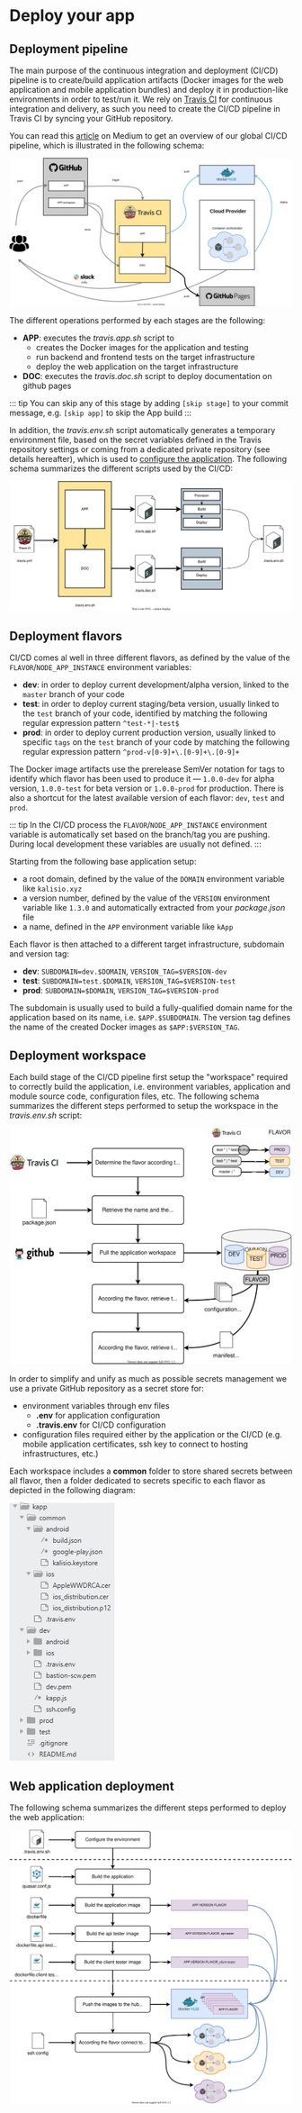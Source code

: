 # Deploy your app

## Deployment pipeline

The main purpose of the continuous integration and deployment (CI/CD) pipeline is to create/build application artifacts (Docker images for the web application and mobile application bundles) and deploy it in production-like environments in order to test/run it. We rely on [Travis CI](https://travis-ci.org) for continuous integration and delivery, as such you need to create the CI/CD pipeline in Travis CI by syncing your GitHub repository.

You can read this [article](https://medium.com/better-programming/why-we-stopped-using-so-called-best-practices-in-our-ci-cd-process-2ff09811f633) on Medium to get an overview of our global CI/CD pipeline, which is illustrated in the following schema:

![Global deployment pipeline](./../../.vitepress/public/images/cd-pipeline.svg)

The different operations performed by each stages are the following:
* **APP**: executes the *travis.app.sh* script to
  * creates the Docker images for the application and testing
  * run backend and frontend tests on the target infrastructure
  * deploy the web application on the target infrastructure
* **DOC**: executes the *travis.doc.sh* script to deploy documentation on github pages

::: tip
You can skip any of this stage by adding `[skip stage]` to your commit message, e.g. `[skip app]` to skip the App build
:::

In addition, the *travis.env.sh* script automatically generates a temporary environment file, based on the secret variables defined in the Travis repository settings or coming from a dedicated private repository (see details hereafter), which is used to [configure the application](./configure.md). The following schema summarizes the different scripts used by the CI/CD:

![Travis scripts](./../../.vitepress/public/images/cd-pipeline-travis.svg)

## Deployment flavors

CI/CD comes al well in three different flavors, as defined by the value of the `FLAVOR`/`NODE_APP_INSTANCE` environment variables:
* **dev**: in order to deploy current development/alpha version, linked to the `master` branch of your code
* **test**: in order to deploy current staging/beta version, usually linked to the `test` branch of your code, identified by matching the following regular expression pattern `^test-*|-test$`
* **prod**: in order to deploy current production version, usually linked to specific `tags` on the `test` branch of your code by matching the following regular expression pattern `^prod-v[0-9]+\.[0-9]+\.[0-9]+`

The Docker image artifacts use the prerelease SemVer notation for tags to identify which flavor has been used to produce it —  `1.0.0-dev` for alpha version, `1.0.0-test` for beta version or `1.0.0-prod` for production. There is also a shortcut for the latest available version of each flavor: `dev`, `test` and `prod`.

::: tip
In the CI/CD process the `FLAVOR`/`NODE_APP_INSTANCE` environment variable is automatically set based on the branch/tag you are pushing. During local development these variables are usually not defined.
:::

Starting from the following base application setup:
* a root domain, defined by the value of the `DOMAIN` environment variable like `kalisio.xyz`
* a version number, defined by the value of the `VERSION` environment variable like `1.3.0` and automatically extracted from your *package.json* file
* a name, defined in the `APP` environment variable like `kApp`

Each flavor is then attached to a different target infrastructure, subdomain and version tag:
* **dev**: `SUBDOMAIN=dev.$DOMAIN`, `VERSION_TAG=$VERSION-dev`
* **test**: `SUBDOMAIN=test.$DOMAIN`, `VERSION_TAG=$VERSION-test`
* **prod**: `SUBDOMAIN=$DOMAIN`, `VERSION_TAG=$VERSION-prod`

The subdomain is usually used to build a fully-qualified domain name for the application based on its name, i.e. `$APP.$SUBDOMAIN`. The version tag defines the name of the created Docker images as `$APP:$VERSION_TAG`.

## Deployment workspace

Each build stage of the CI/CD pipeline first setup the "workspace" required to correctly build the application, i.e. environment variables, application and module source code, configuration files, etc. The following schema summarizes the different steps performed to setup the workspace in the *travis.env.sh* script:

![Travis scripts](./../../.vitepress/public/images/cd-pipeline-env.svg)

In order to simplify and unify as much as possible secrets management we use a private GitHub repository as a secret store for:
* environment variables through env files
  * **.env** for application configuration
  * **.travis.env** for CI/CD configuration
* configuration files required either by the application or the CI/CD (e.g. mobile application certificates, ssh key to connect to hosting infrastructures, etc.)

Each workspace includes a **common** folder to store shared secrets between all flavor, then a folder dedicated to secrets specific to each flavor as depicted in the following diagram:

![KDK workspace](./../../.vitepress/public/images/kdk-workspace.png)

## Web application deployment

The following schema summarizes the different steps performed to deploy the web application:

![Travis scripts](./../../.vitepress/public/images/cd-pipeline-app.svg)

